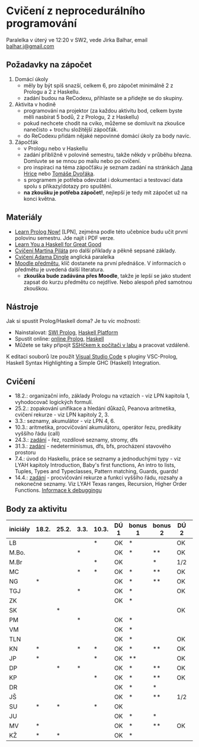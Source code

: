 # Cvičení z neprocedurálního programování

Paralelka v úterý ve 12:20 v SW2, vede Jirka Balhar, email balhar.j@gmail.com

## Požadavky na zápočet

1. Domácí úkoly
    - měly by být spíš snazší, celkem 6, pro zápočet minimálně 2 z Prologu a 2 z Haskellu.
    - zadání budou na ReCodexu, přihlaste se a přidejte se do skupiny.
2. Aktivita v hodině
    - programování na projektor (za každou aktivitu bod, celkem byste měli nasbírat 5 bodů, 2 z Prologu, 2 z Haskellu)
    - pokud nechcete chodit na cviko, můžeme se domluvit na zkoušce nanečisto + trochu složitější zápočťák.
    - do ReCodexu přidám nějaké nepovinné domácí úkoly za body navíc.
3. Zápočťák
    - v Prologu nebo v Haskellu
    - zadání přibližně v polovině semestru, takže někdy v průběhu března. Domluvte se se mnou po mailu nebo po cvičení.
    - pro inspiraci na téma zápočťáku je seznam zadání na stránkách [Jana Hrice](http://kti.mff.cuni.cz/~hric/vyuka/pl_prikl_win.pdf) nebo [Tomáše Dvořáka](https://ksvi.mff.cuni.cz/~dvorak/vyuka/14/NPRG005x01/programy.html).
    - s programem je potřeba odevzdat i dokumentaci a testovací data spolu s příkazy/dotazy pro spuštění.
    - **na zkoušku je potřeba zápočet!**, nejlepší je tedy mít zápočet už na konci května.

## Materiály

- [Learn Prolog Now!](http://www.learnprolognow.org/) [LPN], zejména podle této učebnice budu učit první polovinu semestru. Jde najít i PDF verze.
- [Learn You a Haskell for Great Good](http://learnyouahaskell.com/)
- [Cvičení Martina Piláta](https://martinpilat.com/cs/neproceduralni-programovani) pro další příklady a pěkně sepsané základy.
- [Cvičení Adama Dingle](https://ksvi.mff.cuni.cz/~dingle/2019-20/npp/npp.html) anglická paralelka
- [Moodle předmětu](https://dl1.cuni.cz/course/view.php?id=5223), klíč dostanete na první přednášce. V informacích o předmětu je uvedená další literatura.
    - **zkouška bude zadávána přes Moodle**, takže je lepší se jako student zapsat do kurzu předmětu co nejdříve. Nebo alespoň před samotnou zkouškou.
## Nástroje

Jak si spustit Prolog/Haskell doma? Je tu víc možností:

- Nainstalovat: [SWI Prolog](https://www.swi-prolog.org/), [Haskell Platform](https://www.haskell.org/platform/)
- Spustit online: [online Prolog](https://swish.swi-prolog.org/), [Haskell](https://repl.it/languages/haskell)
- Můžete se taky připojit [SSHčkem k počítači v labu](https://kam.mff.cuni.cz/~stinovlas/unix/navody/pripojeni-do-labu) a pracovat vzdáleně.

K editaci souborů lze použít [Visual Studio Code](https://code.visualstudio.com/) s pluginy VSC-Prolog, Haskell Syntax Highlighting a Simple GHC (Haskell) Integration.

## Cvičení

- 18.2.: organizační info, základy Prologu na vztazích - viz LPN kapitola 1, vyhodocovač logických formulí.
- 25.2.: zopakování unifikace a hledání důkazů, Peanova aritmetika, cvičení rekurze - viz LPN kapitoly 2, 3.
- 3.3.: seznamy, akumulátor - viz LPN 4, 6.
- 10.3.: aritmetika, procvičování akumulátoru, operátor řezu, predikáty vyššího řádu (call)
- 24.3.: [zadání](./cvika/cv5_zadani.pl) - řez, rozdílové seznamy, stromy, dfs
- 31.3.: [zadání](./cvika/cv6_zadani.pl) - nedeterminismus, dfs, bfs, procházení stavového prostoru
- 7.4.: úvod do Haskellu, práce se seznamy a jednoduchými typy - viz LYAH kapitoly Introduction, Baby's first functions, An intro to lists, Tuples, Types and Typeclasses, Pattern matching, Guards, guards!
- 14.4.: [zadání](./cvika/cv8_zadani.pl) - procvičování rekurze a funkcí vyššího řádu, rozsahy a nekonečné seznamy. Viz LYAH Texas ranges, Recursion, Higher Order Functions. [Informace k debuggingu](https://downloads.haskell.org/~ghc/7.6.3/docs/html/users_guide/ghci-debugger.html)

## Body za aktivitu


| iniciály | 18.2. | 25.2. | 3.3. | 10.3. | DÚ 1 | bonus 1 | bonus 2 | DÚ 2 | **PROLOG** | 14.4. |
| -------- | ----- | ----- | ---- | ----- | ---- | ------- | ------- | ---- | ---------- | ----- |
| LB       |       |       |      | *     | OK   | *       |         | OK   | **hotovo** |       |
| M.Bo.    |       |       | *    |       | OK   | *       | **      | OK   | **hotovo** |       |
| M.Br     |       |       |      | *     | OK   |         | *       | 1/2  |            |       |
| MC       |       |       | *    | *     | OK   | *       | **      | OK   | **hotovo** |       |
| NG       | *     |       |      |       | OK   | *       | **      | OK   | **hotovo** | *     |
| TGJ      |       |       | *    |       | OK   | *       |         | OK   | **hotovo** |       |
| ZK       |       |       |      |       | OK   | *       |         |      |            |       |
| SK       |       | *     |      |       |      |         |         | OK   |            |       |
| PM       |       |       | *    |       | OK   | *       |         |      |            |       |
| VM       |       |       |      |       | OK   | *       |         |      |            |       |
| TLN      |       |       |      |       | OK   | *       |         | OK   |            |       |
| KN       | *     |       | *    | *     | OK   | *       | **      | OK   | **hotovo** | *     |
| JP       | *     |       |      | *     | OK   | **      |         | OK   | **hotovo** |       |
| DP       |       | *     | *    |       | OK   | *       | **      | OK   | **hotovo** |       |
| KP       |       |       |      | *     | OK   | *       | **      | OK   | **hotovo** |       |
| DR       |       |       |      |       | OK   | *       | *       |      |            |       |
| JŠ       |       |       |      |       | OK   | *       | **      | 1/2  |            |       |
| SU       | *     | *     |      | *     | OK   |         |         |      |            |       |
| JU       |       |       |      |       | OK   | *       | *       |      |            |       |
| MV       | *     |       |      |       | OK   | *       | **      | OK   | **hotovo** |       |
| KŽ       | *     | *     |      |       | OK   | *       |         |      |            |       |



